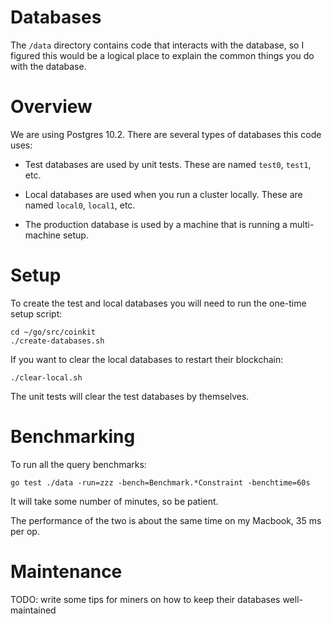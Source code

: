 # Databases

The `/data` directory contains code that interacts with the database, so I figured
this would be a logical place to explain the common things you do with the
database.

# Overview

We are using Postgres 10.2. There are several types of databases this code uses:

* Test databases are used by unit tests. These are named `test0`, `test1`, etc.

* Local databases are used when you run a cluster locally. These are named `local0`, `local1`, etc.

* The production database is used by a machine that is running a multi-machine setup.

# Setup

To create the test and local databases you will need to run the one-time setup script:

```
cd ~/go/src/coinkit
./create-databases.sh
```

If you want to clear the local databases to restart their blockchain:

```
./clear-local.sh
```

The unit tests will clear the test databases by themselves.

# Benchmarking

To run all the query benchmarks:

```
go test ./data -run=zzz -bench=Benchmark.*Constraint -benchtime=60s
```

It will take some number of minutes, so be patient.

The performance of the two is about the same time on my Macbook, 35 ms per op.

# Maintenance

TODO: write some tips for miners on how to keep their databases well-maintained